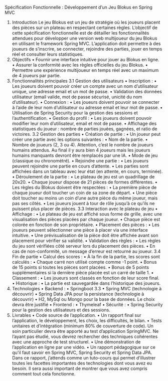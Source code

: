 Spécification Fonctionnelle : Développement d’un Jeu Blokus en Spring MVC
 1. Introduction
 Le jeu Blokus est un jeu de stratégie où les joueurs placent des pièces sur un plateau en respectant
 certaines règles. L’objectif de cette spécification fonctionnelle est de détailler les fonctionnalités
 attendues pour développer une version web multijoueur du jeu Blokus en utilisant le framework
 Spring MVC.
 L’application doit permettre à des joueurs de s’inscrire, se connecter, rejoindre des parties, jouer en
 temps réel et consulter leurs statistiques.
 2. Objectifs
 • Fournir une interface intuitive pour jouer au Blokus en ligne.
 • Assurer la conformité avec les règles officielles du jeu Blokus.
 • Permettre une expérience multijoueur en temps réel avec un maximum de 4 joueurs par
 partie.
 3. Fonctionnalités principales
 3.1 Gestion des utilisateurs
 • Inscription :
 • Les joueurs doivent pouvoir créer un compte avec un nom d’utilisateur unique, une
 adresse email et un mot de passe.
 • Validation des données utilisateur (email valide, mot de passe sécurisé, unicité du
 nom d’utilisateur).
 • Connexion :
 • Les joueurs doivent pouvoir se connecter à l’aide de leur nom d’utilisateur ou adresse
 email et leur mot de passe.
 • Utilisation de Spring Security pour la gestion des sessions et l’authentification.
 • Gestion du profil :
 • Les joueurs doivent pouvoir modifier leur nom d’utilisateur, email et mot de passe.
 • Affichage des statistiques du joueur : nombre de parties jouées, gagnées, et ratio de
 victoires.
 3.2 Gestion des parties
 • Création de partie :
 • Un joueur peut créer une partie avec les options suivantes :
 • Nom de la partie.
 • Nombre de joueurs (2, 3 ou 4). Attention, c’est le nombre de joueurs humains
 attendus. Au final il y aura bien 4 joueurs mais les joueurs humains
 manquants devront être remplacés par une IA.
• Mode de jeu (classique ou chronométré).
 • Rejoindre une partie :
 • Les joueurs peuvent rejoindre une partie en cours d’attente.
 • Les parties sont affichées dans un tableau avec leur état (en attente, en cours,
 terminée).
 • Déroulement de la partie :
 • Le plateau de jeu est un quadrillage de 20x20.
 • Chaque joueur dispose de 21 pièces de formes différentes.
 • Les règles du Blokus doivent être respectées :
 • La première pièce de chaque joueur doit toucher un coin de sa zone de départ.
 • Une pièce doit toucher au moins un coin d’une autre pièce du même joueur,
 mais pas ses côtés.
 • Les joueurs jouent à tour de rôle jusqu’à ce qu’ils ne puissent plus placer de
 pièces.
 3.3 Interaction avec le plateau de jeu
 • Affichage :
 • Le plateau de jeu est affiché sous forme de grille, avec une visualisation des pièces
 placées par chaque joueur.
 • Chaque pièce est colorée en fonction de son propriétaire.
 • Placement des pièces :
 • Les joueurs peuvent sélectionner une pièce à placer via une interface intuitive.
• Une prévisualisation de la pièce doit être affichée avant son placement pour vérifier
 sa validité.
 • Validation des règles :
 • Les règles du jeu sont vérifiées côté serveur lors du placement des pièces.
 • En cas de non-conformité, un message d’erreur est retourné au joueur.
 3.4 Fin de partie
 • Calcul des scores :
 • À la fin de la partie, les scores sont calculés :
 • Chaque carré non utilisé compte comme -1 point.
 • Bonus de 15 points si toutes les pièces sont placées.
 • Bonus de 5 points supplémentaires si la dernière pièce placée est un carré de
 taille 1.
 • Classement :
 • Les joueurs sont classés en fonction de leur score final.
 • Historique :
 • La partie est sauvegardée dans l’historique des joueurs.
 4. Technologies
 • Backend :
 • Springboot 3.3
 • Spring MVC (technologie à découvrir)
 • Spring Data JPA pour la persistance (technologie à découvrir)
 • H2, MySql ou Mongo pour la base de données. Le choix devra être justifié
 • Frontend :
 • Thymeleaf
 • Sécurité :
 • Spring Security pour la gestion des utilisateurs et des sessions.
 5. Livrables
 • Code source de l’application.
 • Un rapport final sur l’application, le développement, les choix, les difficultés, le bilan. 
• Tests unitaires et d’intégration (minimum 80% de couverture de code). Un soin particulier
 devra être apporté au test d’application SpringMVC. Ne l’ayant pas étudié, vous devrez
 rechercher des techniques cohérentes avec une approche de test structurel. 
• Une démonstration de l’application en ligne par une vidéo.
 • Un rapport pédagogique sur ce qu’il faut savoir en Spring MVC, Spring Security et Spring
 Data JPA. Dans ce rapport, j’attends comme un tuto-cours qui permet d’illustrer toutes les
 facettes importantes des technologies dont vous avez eu besoin. Il sera aussi important de
 montrer que vous avez compris comment tout cela fonctionne. 